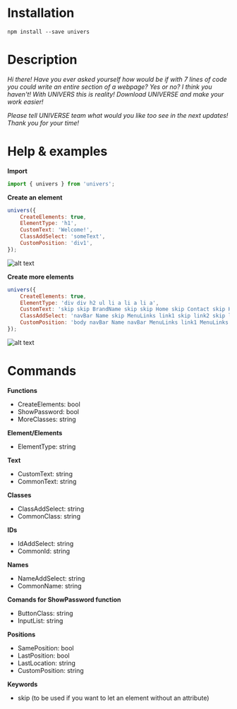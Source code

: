 # Installation

`npm install --save univers`

# Description

*Hi there! Have you ever asked yourself how would be if with 7 lines of code you could write an entire section of a webpage?*
*Yes or no? I think you haven't!*
*With UNIVERS this is reality! Download UNIVERSE and make your work easier!*

*Please tell UNIVERSE team what would you like too see in the next updates!*
*Thank you for your time!*

# Help & examples

**Import**
```javascript
import { univers } from 'univers';
```

**Create an element**
```javascript
univers({
    CreateElements: true,
    ElementType: 'h1',
    CustomText: 'Welcome!',
    ClassAddSelect: 'someText',
    CustomPosition: 'div1',
});
```
![alt text](https://github.com/universeJS2020/universe/blob/master/img/Photo1.png)

**Create more elements**
```javascript
univers({
    CreateElements: true,
    ElementType: 'div div h2 ul li a li a li a',
    CustomText: 'skip skip BrandName skip skip Home skip Contact skip Help',
    ClassAddSelect: 'navBar Name skip MenuLinks link1 skip link2 skip link3 skip',
    CustomPosition: 'body navBar Name navBar MenuLinks link1 MenuLinks link2 MenuLinks link3',
});
```
![alt text](https://github.com/universeJS2020/universe/blob/master/img/Photo2.png)
# Commands

**Functions**
* CreateElements: bool
* ShowPassword: bool
* MoreClasses: string

**Element/Elements**
* ElementType: string

**Text**
* CustomText: string
* CommonText: string

**Classes**
* ClassAddSelect: string
* CommonClass: string

**IDs**
* IdAddSelect: string
* CommonId: string

**Names**
* NameAddSelect: string
* CommonName: string

**Comands for ShowPassword function**
* ButtonClass: string
* InputList: string

**Positions**
* SamePosition: bool
* LastPosition: bool
* LastLocation: string
* CustomPosition: string

**Keywords**
* skip (to be used if you want to let an element without an attribute)
